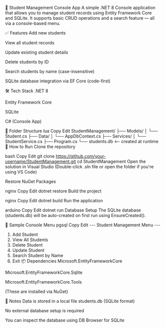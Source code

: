 📘 Student Management Console App
A simple .NET 8 Console application that allows you to manage student records using Entity Framework Core and SQLite. It supports basic CRUD operations and a search feature — all via a console-based menu.

✅ Features
Add new students

View all student records

Update existing student details

Delete students by ID

Search students by name (case-insensitive)

SQLite database integration via EF Core (code-first)

🛠️ Tech Stack
.NET 8

Entity Framework Core

SQLite

C# (Console App)

📂 Folder Structure
lua
Copy
Edit
StudentManagement/
├── Models/
│   └── Student.cs
├── Data/
│   └── AppDbContext.cs
├── Services/
│   └── StudentService.cs
├── Program.cs
└── students.db   <-- created at runtime
🚀 How to Run
Clone the repository

bash
Copy
Edit
git clone https://github.com/your-username/StudentManagement.git
cd StudentManagement
Open the solution in Visual Studio
(Double-click .sln file or open the folder if you're using VS Code)

Restore NuGet Packages

nginx
Copy
Edit
dotnet restore
Build the project

nginx
Copy
Edit
dotnet build
Run the application

arduino
Copy
Edit
dotnet run
Database Setup
The SQLite database (students.db) will be auto-created on first run using EnsureCreated().

🧪 Sample Console Menu
pgsql
Copy
Edit
--- Student Management Menu ---
1. Add Student
2. View All Students
3. Delete Student
4. Update Student
5. Search Student by Name
6. Exit
📦 Dependencies
Microsoft.EntityFrameworkCore

Microsoft.EntityFrameworkCore.Sqlite

Microsoft.EntityFrameworkCore.Tools

(These are installed via NuGet)

📌 Notes
Data is stored in a local file students.db (SQLite format)

No external database setup is required

You can inspect the database using DB Browser for SQLite
